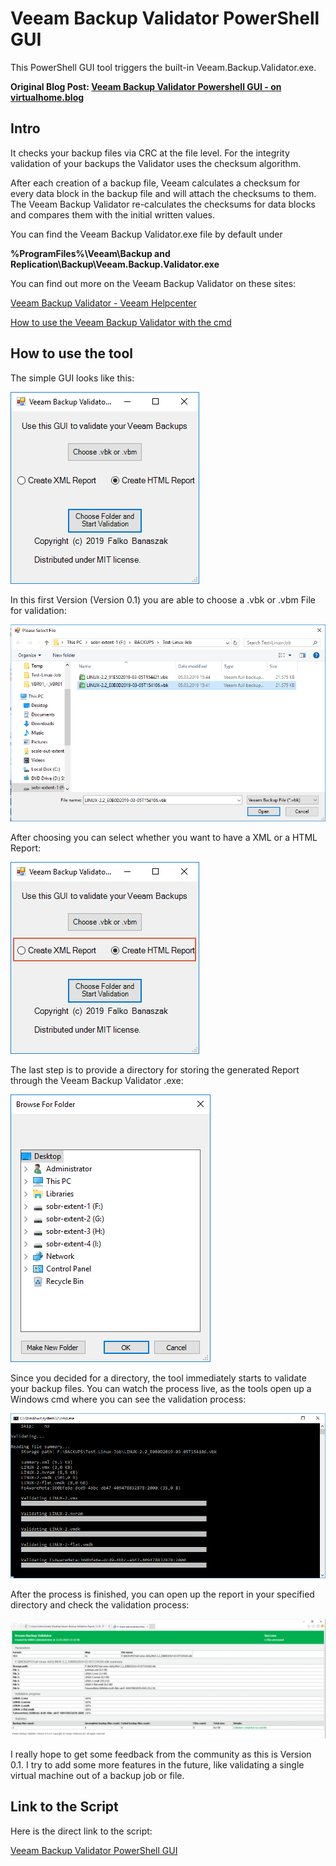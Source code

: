 # Veeam Backup Validator PowerShell GUI
This PowerShell GUI tool triggers the built-in Veeam.Backup.Validator.exe.

**Original Blog Post: [Veeam Backup Validator Powershell GUI - on virtualhome.blog](https://www.virtualhome.blog/2019/03/13/veeam-backup-validator-powershell-gui/)**

## Intro

It checks your backup files via CRC at the file level. For the integrity validation of your backups the Validator uses the checksum algorithm.

After each creation of a backup file, Veeam calculates a checksum for every data block in the backup file and will attach the checksums to them. The Veeam Backup Validator re-calculates the checksums for data blocks and compares them with the initial written values.

You can find the Veeam Backup Validator.exe file by default under

**%ProgramFiles%\Veeam\Backup and Replication\Backup\Veeam.Backup.Validator.exe**

You can find out more on the Veeam Backup Validator on these sites:

[Veeam Backup Validator - Veeam Helpcenter](https://helpcenter.veeam.com/docs/backup/vsphere/backup_validator.html?ver=95u4)

[How to use the Veeam Backup Validator with the cmd](https://www.veeam.com/kb2086)

## How to use the tool

The simple GUI looks like this:

![Veeam Backup Validator PowerShell GUI](https://github.com/falkobanaszak/veeam-backup-validator-gui/blob/master/PowerShellGUI.png)

In this first Version (Version 0.1) you are able to choose a .vbk or .vbm File for validation:

![Choose a Backup File](https://github.com/falkobanaszak/veeam-backup-validator-gui/blob/master/PowerShellGUI_Choose_Backup_File.png)

After choosing you can select whether you want to have a XML or a HTML Report:

![Select XML or HTML Report](https://github.com/falkobanaszak/veeam-backup-validator-gui/blob/master/PowerShellGUI_select_xml_or_html.png)

The last step is to provide a directory for storing the generated Report through the Veeam Backup Validator .exe:

![Choose Report Folder](https://github.com/falkobanaszak/veeam-backup-validator-gui/blob/master/PowerShellGUI_Choose_Report_Folder.png)

Since you decided for a directory, the tool immediately starts to validate your backup files.
You can watch the process live, as the tools open up a Windows cmd where you can see the validation process:

![Veeam Backup Validator Processing](https://github.com/falkobanaszak/veeam-backup-validator-gui/blob/master/PowerShellGUI_Validator_Processing.png)

After the process is finished, you can open up the report in your specified directory and check the validation process:

![Veeam Backup Validator Report](https://github.com/falkobanaszak/veeam-backup-validator-gui/blob/master/PowerShellGUI_Report-1024x388.png)

I really hope to get some feedback from the community as this is Version 0.1. I try to add some more features in the future, like validating a single virtual machine out of a backup job or file.

## Link to the Script

Here is the direct link to the script:

[Veeam Backup Validator PowerShell GUI](https://github.com/falkobanaszak/veeam-backup-validator-gui/blob/master/Veeam_Backup_Validator_GUI.ps1)
